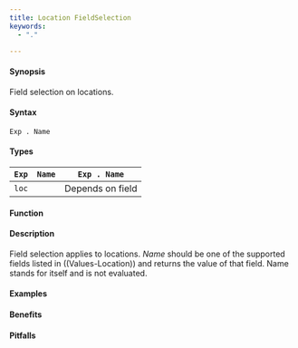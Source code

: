 ```yaml
---
title: Location FieldSelection
keywords:
  - "."

---
```


#### Synopsis

Field selection on locations.

#### Syntax

`Exp . Name`

#### Types


| `Exp` | `Name` | `Exp . Name`  |
| --- | --- | --- |
| `loc`   |          | Depends on field |


#### Function

#### Description

Field selection applies to locations. 
_Name_ should be one of the supported fields listed in ((Values-Location)) and returns the value of that field. 
Name stands for itself and is not evaluated.

#### Examples

#### Benefits

#### Pitfalls

